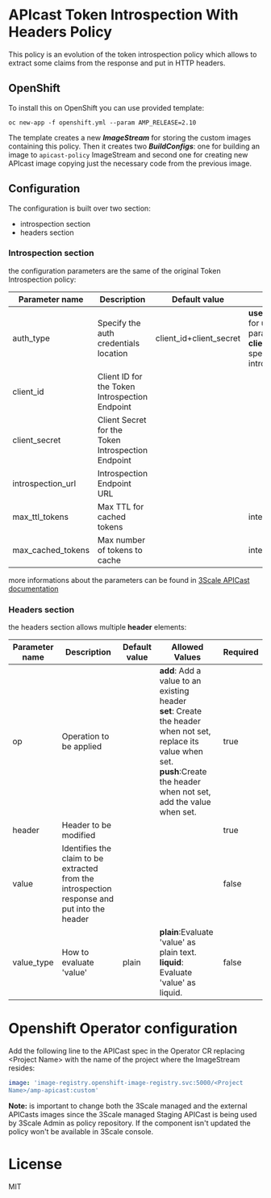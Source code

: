 
# APIcast Token Introspection With Headers Policy

This policy is an evolution of the token introspection policy which allows to extract some claims from the response and put in HTTP headers.


## OpenShift

To install this on OpenShift you can use provided template:

```shell
oc new-app -f openshift.yml --param AMP_RELEASE=2.10
```

The template creates a new ***ImageStream*** for storing the custom images containing this policy.
Then it creates two ***BuildConfigs***: one for building an image to ```apicast-policy``` ImageStream and second one for creating new APIcast image copying just the necessary code from the previous image.

## Configuration

The configuration is built over two section:

- introspection section
- headers section

### Introspection section
the configuration parameters are the same of the original Token Introspection policy:


|Parameter name| Description | Default value | Allowed Values | Required |
|----|----|----|----|----|
|auth_type|Specify the auth credentials location| client_id+client_secret |**use_3scale_oidc_issuer_endpoint** for using 3Scale configured parameter<br>**client_id+client_secret** for specifying different token introspection parameters|true|
|client_id|Client ID for the Token Introspection Endpoint| | |true if client_id+client_secret is specified|
|client_secret|Client Secret for the Token Introspection Endpoint| | |true if client_id+client_secret is specified|
|introspection_url|Introspection Endpoint URL| | |true if client_id+client_secret is specified|
|max_ttl_tokens|Max TTL for cached tokens| |integer between 1 and 3600|false|
|max_cached_tokens|Max number of tokens to cache| |integer between 0 and 10000|false|

more informations about the parameters can be found in [3Scale APICast documentation](https://access.redhat.com/documentation/en-us/red_hat_3scale_api_management/2.10/html/administering_the_api_gateway/apicast_policies#token_introspection)

### Headers section
the headers section allows multiple **header** elements:

|Parameter name| Description | Default value | Allowed Values | Required |
|----|----|----|----|----|
|op|Operation to be applied||**add**: Add a value to an existing header<br>**set**: Create the header when not set, replace its value when set.<br>**push**:Create the header when not set, add the value when set.|true|
|header|Header to be modified|||true|
|value|Identifies the claim to be extracted from the introspection response and put into the header|||false|
|value_type|How to evaluate 'value'|plain|**plain**:Evaluate 'value' as plain text.<br>**liquid**: Evaluate 'value' as liquid.| false|

# Openshift Operator configuration

Add the following line to the APICast spec in the Operator CR replacing &lt;Project Name&gt; with the name of the project where the ImageStream resides:
```yaml
image: 'image-registry.openshift-image-registry.svc:5000/<Project 
Name>/amp-apicast:custom'
```
**Note:** is important to change both the 3Scale managed and the external APICasts images since the 3Scale managed Staging APICast is being used by 3Scale Admin as policy repository. If the component isn't updated the policy won't be available in 3Scale console.

# License

MIT
